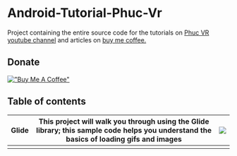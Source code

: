 # Android-Tutorial-Phuc-Vr

Project containing the entire source code for the tutorials on [Phuc VR youtube channel](https://www.youtube.com/channel/UC0znhbHQSm5kSd4RH9OW_iw) and articles on [buy me coffee.](https://www.buymeacoffee.com/phucvr)

## Donate

[!["Buy Me A Coffee"](https://www.buymeacoffee.com/assets/img/custom_images/orange_img.png)](https://www.buymeacoffee.com/phucvr)

## Table of contents

| Glide | This project will walk you through using the Glide library; this sample code helps you understand the basics of loading gifs and images | ![](https://github.com/nguyenphuc22/Android-Tutorial-Phuc-Vr/tree/main/Glide) |
| ----- | ------------------------------------------------------------ | ------------------------------------------------------------ |
|       |                                                              |                                                              |

## 